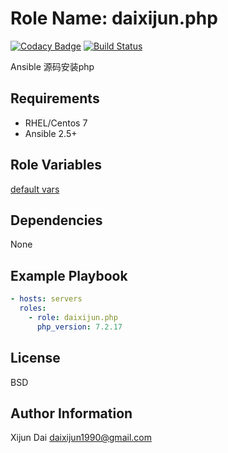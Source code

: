 Role Name: daixijun.php
=========

[![Codacy Badge](https://api.codacy.com/project/badge/Grade/aa8233b02123488a88257f76908967f4)](https://app.codacy.com/app/daixijun/ansible-role-php?utm_source=github.com&utm_medium=referral&utm_content=daixijun/ansible-role-php&utm_campaign=Badge_Grade_Settings)
[![Build Status](https://github.com/daixijun/ansible-role-php/workflows/ci/badge.svg)](https://github.com/daixijun/ansible-role-php/actions)

Ansible 源码安装php

Requirements
------------

* RHEL/Centos 7
* Ansible 2.5+

Role Variables
--------------

[default vars](defaults/main.yml)

Dependencies
------------

None

Example Playbook
----------------

```yaml
- hosts: servers
  roles:
    - role: daixijun.php
      php_version: 7.2.17
```

License
-------

BSD

Author Information
------------------

Xijun Dai <daixijun1990@gmail.com>
